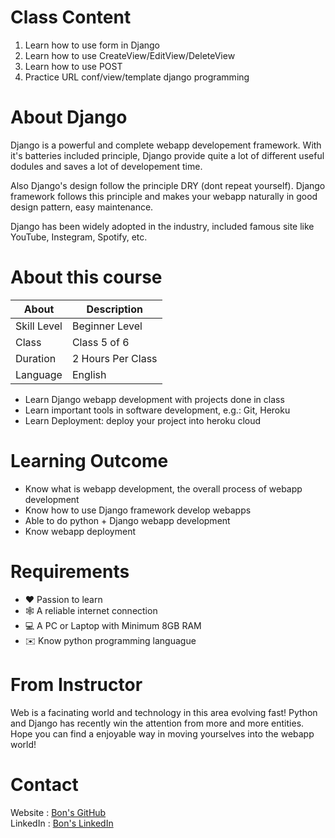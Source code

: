 # Class Content

1. Learn how to use form in Django
2. Learn how to use CreateView/EditView/DeleteView
3. Learn how to use POST
4. Practice URL conf/view/template django programming

# About Django

Django is a powerful and complete webapp developement framework. With it's batteries included principle, Django provide quite a lot of different useful dodules and saves a lot of developement time.

Also Django's design follow the principle DRY (dont repeat yourself). Django framework follows this principle and makes your webapp naturally in good design pattern, easy maintenance.

Django has been widely adopted in the industry, included famous site like YouTube, Instegram, Spotify, etc.

# About this course

| About	     | Description      |
|------------|------------------|
|Skill Level | Beginner Level   |
|Class       | Class 5 of 6     |
|Duration	 | 2 Hours Per Class|
|Language	 | English          |

- Learn Django webapp development with projects done in class
- Learn important tools in software development, e.g.: Git, Heroku
- Learn Deployment: deploy your project into heroku cloud

# Learning Outcome

- Know what is webapp development, the overall process of webapp development
- Know how to use Django framework develop webapps
- Able to do python + Django webapp development
- Know webapp deployment

# Requirements

- ❤️ Passion to learn
- 🕸️ A reliable internet connection
- 💻 A PC or Laptop with Minimum 8GB RAM
- ✉️ Know python programming languague

# From Instructor

Web is a facinating world and technology in this area evolving fast! Python and Django has recently win the attention from more and more entities. Hope you can find a enjoyable way in moving yourselves into the webapp world!

# Contact

Website : [Bon's GitHub](https://github.com/bon-netizen/)  
LinkedIn : [Bon's LinkedIn](https://www.linkedin.com/in/bon-netizen/)  